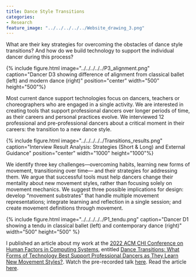 ```yaml
---
title: Dance Style Transitions
categories:
- Research
feature_image: "../../../../../Website_drawing_3.png"
---
```


What are their key strategies for overcoming the obstacles of dance style transitions? And how do we build technology to support the individual dancer during this process? 

{% include figure.html image="../../../../../P3_alignment.png" caption="Dancer D3 showing difference of alignment from classical ballet (left) and modern dance (right)" position="center" width="500" height="500"%}

Most current dance support technologies focus on dancers, teachers or choreographers who are engaged in a single
activity. We are interested in creating tools that support professional dancers over longer periods of time, as their careers and personal practices evolve. We interviewed 12 professional and pre-professional dancers about a critical moment in their careers: the transition to a new dance style. 

{% include figure.html image="../../../../../Transitions_results.png" caption="Interview Result Analysis: Strategies (Short & Long) and External Guidance" position="center" width="1000" height="1000"%}

We identify three key challenges—overcoming habits, learning new forms of movement, transitioning over time— and their strategies for addressing them. We argue that successful tools must help dancers change their mentality about new movement styles, rather than focusing solely on movement mechanics. We suggest three possible implications for design: develop “movement substrates” that handle multiple movement representations; integrate learning and reflection in a single session; and create movement definitions through movement.

{% include figure.html image="../../../../../P1_tendu.png" caption="Dancer D1 showing a tendu in classical ballet (left) and contemporary dance (right)" width="500" height="500" %}

I published an article about my work at the [2022 ACM CHI Conference on Human Factors in Computing Systems](https://chi2022.acm.org/), entitled [Dance Transitions: What Forms of Technology Best Support Professional Dancers as They Learn New Movement Styles?](https://dl.acm.org/doi/10.1145/3491102.3517448). 
Watch the pre-recorded talk [here](https://www.youtube.com/watch?v=z9L7kaqYvSw).
Read the article [here](https://hal.inria.fr/hal-03665474/file/2021_CHI_TransitionSupport_AUTHOR_VERSION.pdf). 
